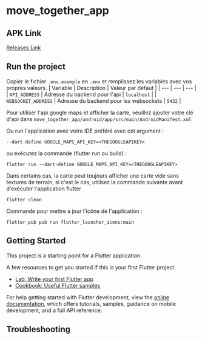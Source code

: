# move_together_app

## APK Link
[Releases Link](https://github.com/ESGI-69/challenge-flutter-go/releases)

## Run the project
Copier le fichier `.env.example` en `.env` et remplissez les variables avec vos propres valeurs.
| Variable | Description | Valeur par défaut |
| --- | --- | --- |
| `API_ADDRESS` | Adresse du backend pour l'api | `localhost` |
| `WEBSOCKET_ADDRESS` | Adresse du backend pour les websockets  | `5432` |

Pour utiliser l'api google maps et afficher la carte, veuillez ajouter votre clé d'api dans `move_together_app/android/app/src/main/AndroidManifest.xml`


Ou run l'application avec votre IDE préféré avec cet argument : 
```
--dart-define GOOGLE_MAPS_API_KEY=<THEGOOGLEAPIKEY>
```
ou exécutez la commande (flutter run ou build) :
```
flutter run --dart-define GOOGLE_MAPS_API_KEY=<THEGOOGLEAPIKEY>
```
 
Dans certains cas, la carte peut toujours afficher une carte vide sans textures de terrain, si c'est le cas, utilisez la commande suivante avant d'exécuter l'application flutter
```
flutter clean
```

Commande pour mettre à jour l'icône de l'application :
```
flutter pub pub run flutter_launcher_icons:main
```

## Getting Started

This project is a starting point for a Flutter application.

A few resources to get you started if this is your first Flutter project:

- [Lab: Write your first Flutter app](https://docs.flutter.dev/get-started/codelab)
- [Cookbook: Useful Flutter samples](https://docs.flutter.dev/cookbook)

For help getting started with Flutter development, view the
[online documentation](https://docs.flutter.dev/), which offers tutorials,
samples, guidance on mobile development, and a full API reference.

## Troubleshooting